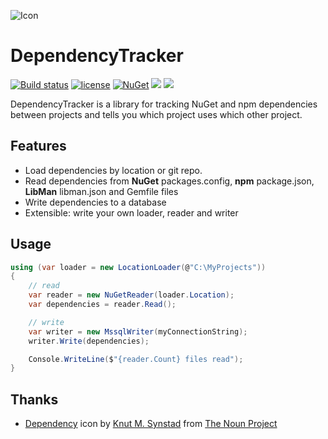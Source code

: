 ![Icon](https://i.imgur.com/tiDW0wD.png?1)
# DependencyTracker 
[![Build status](https://ci.appveyor.com/api/projects/status/2pnf07tt5u29f00i?svg=true)](https://ci.appveyor.com/project/lvermeulen/dependencytracker) [![license](https://img.shields.io/github/license/lvermeulen/DependencyTracker.svg?maxAge=2592000)](https://github.com/lvermeulen/DependencyTracker/blob/master/LICENSE) [![NuGet](https://img.shields.io/nuget/vpre/DependencyTracker.Core.svg?maxAge=2592000)](https://www.nuget.org/packages/DependencyTracker.Core/) 
 ![](https://img.shields.io/badge/.net-4.5.2-yellowgreen.svg) ![](https://img.shields.io/badge/netstandard-1.4-yellowgreen.svg)

DependencyTracker is a library for tracking NuGet and npm dependencies between projects and tells you which project uses which other project.

## Features
* Load dependencies by location or git repo.
* Read dependencies from **NuGet** packages.config, **npm** package.json, **LibMan** libman.json and Gemfile files
* Write dependencies to a database
* Extensible: write your own loader, reader and writer

## Usage

```C#
using (var loader = new LocationLoader(@"C:\MyProjects"))
{
    // read
    var reader = new NuGetReader(loader.Location);
    var dependencies = reader.Read();

    // write
    var writer = new MssqlWriter(myConnectionString);
    writer.Write(dependencies);

    Console.WriteLine($"{reader.Count} files read");
}

```

## Thanks
* [Dependency](https://thenounproject.com/term/dependency/1340837) icon by [Knut M. Synstad](https://thenounproject.com/knutsynstad) from [The Noun Project](https://thenounproject.com)
